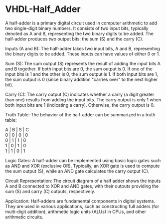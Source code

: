 # VHDL-Half_Adder
A half-adder is a primary digital circuit used in computer arithmetic to add two single-digit binary numbers. It consists of two input bits, typically denoted as A and B, representing the two binary digits to be added. The half-adder produces two output bits: the sum (S) and the carry (C).

Inputs (A and B):
The half-adder takes two input bits, A and B, representing the binary digits to be added. These inputs can have values of either 0 or 1.

Sum (S):
The sum output (S) represents the result of adding the input bits A and B together.
If both input bits are 0, the sum output is 0. If one of the input bits is 1 and the other is 0, the sum output is 1.
If both input bits are 1, the sum output is 0 (since binary addition "carries over" to the next higher bit).

Carry (C):
The carry output (C) indicates whether a carry (a digit greater than one) results from adding the input bits. The carry output is only 1 when both input bits are 1 (indicating a carry).
Otherwise, the carry output is 0.

Truth Table:
The behavior of the half-adder can be summarized in a truth table:

A | B | S | C<br>
0 | 0 | 0 | 0<br>
0 | 1 | 1 | 0<br>
1 | 0 | 1 | 0<br>
1 | 1 | 0 | 1<br>

Logic Gates:
A half-adder can be implemented using basic logic gates such as AND and XOR (exclusive OR). Typically, an XOR gate is used to compute the sum output (S), while an AND gate calculates the carry output (C).

Circuit Representation:
The circuit diagram of a half adder shows the inputs A and B connected to XOR and AND gates, with their outputs providing the sum (S) and carry (C) outputs, respectively. 

Application:
Half-adders are fundamental components in digital systems. They are used in various applications, such as constructing full adders (for multi-digit addition), arithmetic logic units (ALUs) in CPUs, and other arithmetic circuits.
